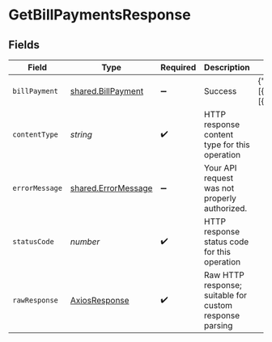 # GetBillPaymentsResponse


## Fields

| Field                                                                                            | Type                                                                                             | Required                                                                                         | Description                                                                                      | Example                                                                                          |
| ------------------------------------------------------------------------------------------------ | ------------------------------------------------------------------------------------------------ | ------------------------------------------------------------------------------------------------ | ------------------------------------------------------------------------------------------------ | ------------------------------------------------------------------------------------------------ |
| `billPayment`                                                                                    | [shared.BillPayment](../../../sdk/models/shared/billpayment.md)                                  | :heavy_minus_sign:                                                                               | Success                                                                                          | {"totalAmount":1000,"lines":[{"amount":1000,"links":[{"type":"Bill","id":"x","amount":-1000}]}]} |
| `contentType`                                                                                    | *string*                                                                                         | :heavy_check_mark:                                                                               | HTTP response content type for this operation                                                    |                                                                                                  |
| `errorMessage`                                                                                   | [shared.ErrorMessage](../../../sdk/models/shared/errormessage.md)                                | :heavy_minus_sign:                                                                               | Your API request was not properly authorized.                                                    |                                                                                                  |
| `statusCode`                                                                                     | *number*                                                                                         | :heavy_check_mark:                                                                               | HTTP response status code for this operation                                                     |                                                                                                  |
| `rawResponse`                                                                                    | [AxiosResponse](https://axios-http.com/docs/res_schema)                                          | :heavy_check_mark:                                                                               | Raw HTTP response; suitable for custom response parsing                                          |                                                                                                  |